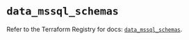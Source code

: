 # `data_mssql_schemas`

Refer to the Terraform Registry for docs: [`data_mssql_schemas`](https://registry.terraform.io/providers/pgssoft/mssql/0.6.0/docs/data-sources/schemas).
